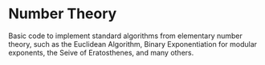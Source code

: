 # Number Theory
Basic code to implement standard algorithms from elementary number theory, such as the Euclidean Algorithm, Binary Exponentiation for modular exponents, the Seive of Eratosthenes, and many others.
